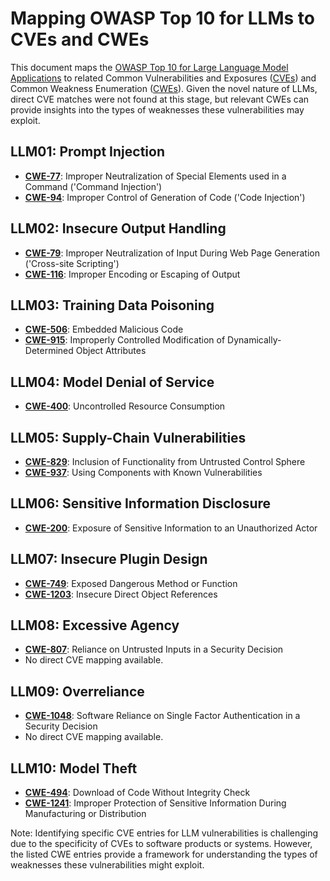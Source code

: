 # Mapping OWASP Top 10 for LLMs to CVEs and CWEs

This document maps the [OWASP Top 10 for Large Language Model Applications](https://owasp.org/www-project-top-10-for-large-language-model-applications/#) to related Common Vulnerabilities and Exposures ([CVEs](https://cve.mitre.org/)) and Common Weakness Enumeration ([CWEs](https://cwe.mitre.org/)). Given the novel nature of LLMs, direct CVE matches were not found at this stage, but relevant CWEs can provide insights into the types of weaknesses these vulnerabilities may exploit.

## LLM01: Prompt Injection

- **[CWE-77](https://cwe.mitre.org/data/definitions/77.html)**: Improper Neutralization of Special Elements used in a Command ('Command Injection')
- **[CWE-94](https://cwe.mitre.org/data/definitions/94.html)**: Improper Control of Generation of Code ('Code Injection')

## LLM02: Insecure Output Handling

- **[CWE-79](https://cwe.mitre.org/data/definitions/79.html)**: Improper Neutralization of Input During Web Page Generation ('Cross-site Scripting')
- **[CWE-116](https://cwe.mitre.org/data/definitions/116.html)**: Improper Encoding or Escaping of Output

## LLM03: Training Data Poisoning

- **[CWE-506](https://cwe.mitre.org/data/definitions/506.html)**: Embedded Malicious Code
- **[CWE-915](https://cwe.mitre.org/data/definitions/915.html)**: Improperly Controlled Modification of Dynamically-Determined Object Attributes

## LLM04: Model Denial of Service

- **[CWE-400](https://cwe.mitre.org/data/definitions/400.html)**: Uncontrolled Resource Consumption

## LLM05: Supply-Chain Vulnerabilities

- **[CWE-829](https://cwe.mitre.org/data/definitions/829.html)**: Inclusion of Functionality from Untrusted Control Sphere
- **[CWE-937](https://cwe.mitre.org/data/definitions/937.html)**: Using Components with Known Vulnerabilities

## LLM06: Sensitive Information Disclosure

- **[CWE-200](https://cwe.mitre.org/data/definitions/200.html)**: Exposure of Sensitive Information to an Unauthorized Actor

## LLM07: Insecure Plugin Design

- **[CWE-749](https://cwe.mitre.org/data/definitions/749.html)**: Exposed Dangerous Method or Function
- **[CWE-1203](https://cwe.mitre.org/data/definitions/1203.html)**: Insecure Direct Object References

## LLM08: Excessive Agency

- **[CWE-807](https://cwe.mitre.org/data/definitions/807.html)**: Reliance on Untrusted Inputs in a Security Decision
- No direct CVE mapping available.

## LLM09: Overreliance

- **[CWE-1048](https://cwe.mitre.org/data/definitions/1048.html)**: Software Reliance on Single Factor Authentication in a Security Decision
- No direct CVE mapping available.

## LLM10: Model Theft

- **[CWE-494](https://cwe.mitre.org/data/definitions/494.html)**: Download of Code Without Integrity Check
- **[CWE-1241](https://cwe.mitre.org/data/definitions/1241.html)**: Improper Protection of Sensitive Information During Manufacturing or Distribution

Note: Identifying specific CVE entries for LLM vulnerabilities is challenging due to the specificity of CVEs to software products or systems. However, the listed CWE entries provide a framework for understanding the types of weaknesses these vulnerabilities might exploit.
